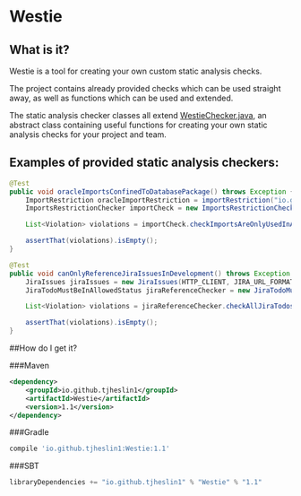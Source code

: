 # Westie

## What is it?

Westie is a tool for creating your own custom static analysis checks.

The project contains already provided checks which can be used straight away, as well as functions which can be used and extended.

The static analysis checker classes all extend [WestieChecker.java](src/main/java/io/github/tjheslin1/westie/WestieChecker.java), an
abstract class containing useful functions for creating your own static analysis checks for your project and team.

## Examples of provided static analysis checkers:

```java
@Test
public void oracleImportsConfinedToDatabasePackage() throws Exception {
    ImportRestriction oracleImportRestriction = importRestriction("io.github.tjheslin1.database", "import oracle.jdbc.*");
    ImportsRestrictionChecker importCheck = new ImportsRestrictionChecker(singletonList(oracleImportRestriction), FILES_TO_IGNORE);

    List<Violation> violations = importCheck.checkImportsAreOnlyUsedInAcceptedPackages(BASE_PACKAGE);

    assertThat(violations).isEmpty();
}
```

```java
@Test
public void canOnlyReferenceJiraIssuesInDevelopment() throws Exception {
    JiraIssues jiraIssues = new JiraIssues(HTTP_CLIENT, JIRA_URL_FORMAT, JIRA_USERNAME, JIRA_PASSWORD, singletonList("Development"));
    JiraTodoMustBeInAllowedStatus jiraReferenceChecker = new JiraTodoMustBeInAllowedStatus(jiraIssues, "JIRA-[0-9]{3}", emptyList());

    List<Violation> violations = jiraReferenceChecker.checkAllJiraTodosAreInAllowedStatuses(BASE_PACKAGE);

    assertThat(violations).isEmpty();
}
```

##How do I get it?

###Maven
```xml
<dependency>
    <groupId>io.github.tjheslin1</groupId>
    <artifactId>Westie</artifactId>
    <version>1.1</version>
</dependency>
```
###Gradle
```groovy
compile 'io.github.tjheslin1:Westie:1.1'
```
###SBT
```scala
libraryDependencies += "io.github.tjheslin1" % "Westie" % "1.1"
```

